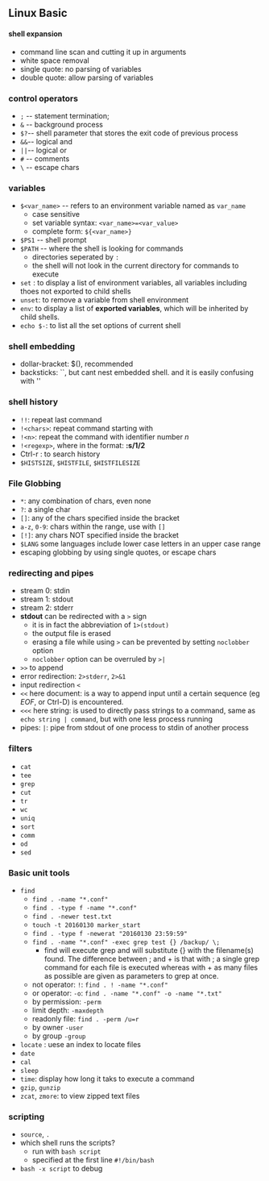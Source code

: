 ## Linux Basic
#### shell expansion
- command line scan and cutting it up in arguments
- white space removal
- single quote: no parsing of variables
- double quote: allow parsing of variables

### control operators
- `;` -- statement termination;
- `&` -- background process
- `$?`-- shell parameter that stores the exit code of previous process
- `&&`-- logical and
- `||`-- logical or
- `#` -- comments
- `\` -- escape chars
### variables
- `$<var_name>` -- refers to an environment variable named as `var_name`
    - case sensitive
    - set variable syntax: `<var_name>=<var_value>`
    - complete form: `${<var_name>}`
- `$PS1` -- shell prompt
- `$PATH` -- where the shell is looking for commands
    - directories seperated by `:`
    - the shell will not look in the current directory for commands to execute
- `set` : to display a list of environment variables, all variables including thoes not exported to child shells
- `unset`: to remove a variable from shell environment
- `env`: to display a list of **exported variables**, which will be inherited by child shells.
- `echo $-`: to list all the set options of current shell

### shell embedding
- dollar-bracket: $(), recommended
- backsticks: ``, but cant nest embedded shell. and it is easily confusing with ''

### shell history
- `!!`: repeat last command
- `!<chars>`: repeat command starting with <chars>
- `!<n>`: repeat the command with identifier number *n*
- `!<regexp>`, where <regexp> in the format: **<chars>:s/1/2**
- Ctrl-r : to search history
- `$HISTSIZE`, `$HISTFILE`, `$HISTFILESIZE`

### File Globbing
- `*`: any combination of chars, even none
- `?`: a single char
- `[]`: any of the chars specified inside the bracket
- `a-z`, `0-9`: chars within the range, use with `[]`
- `[!]`: any chars NOT specified inside the bracket
- `$LANG` some languages include lower case letters in an upper case range
- escaping globbing by using single quotes, or escape chars

### redirecting and pipes
- stream 0: stdin
- stream 1: stdout
- stream 2: stderr
- **stdout** can be redirected with a `>` sign
    - it is in fact the abbreviation of `1>(stdout)`
    - the output file is erased
    - erasing a file while using `>` can be prevented by setting `noclobber` option
    - `noclobber` option can be overruled by `>|`
- `>>` to append
- error redirection: `2>stderr`, `2>&1`
- input redirection `<`
- `<<` here document: is a way to append input until a certain sequence (eg *EOF*, or Ctrl-D) is encountered.
- `<<<` here string: is used to directly pass strings to a command, same as `echo string | command`, but with one less process running
- pipes: `|`: pipe from stdout of one process to stdin of another process

### filters
- `cat`
- `tee`
- `grep`
- `cut`
- `tr`
- `wc`
- `uniq`
- `sort`
- `comm`
- `od`
- `sed`

### Basic unit tools
- `find`
    - `find . -name "*.conf"`
    - `find . -type f -name "*.conf"`
    - `find . -newer test.txt`
    - `touch -t 20160130 marker_start`
    - `find . -type f -newerat "20160130 23:59:59"`
    - `find . -name "*.conf" -exec grep test {} /backup/ \;` 
        - find will execute grep and will substitute {} with the filename(s) found. The difference between ; and + is that with ; a single grep command for each file is executed whereas with + as many files as possible are given as parameters to grep at once.
    - not operator: `!`: `find . ! -name "*.conf"`
    - or operator: `-o`: `find . -name "*.conf" -o -name "*.txt"`
    - by permission: `-perm`
    - limit depth: `-maxdepth`
    - readonly file: `find . -perm /u=r`
    - by owner `-user`
    - by group `-group`
- `locate` : uese an index to locate files
- `date`
- `cal`
- `sleep`
- `time`: display how long it taks to execute a command
- `gzip`, `gunzip`
- `zcat`, `zmore`: to view zipped text files

### scripting
- `source`, `.`
- which shell runs the scripts?
    - run with `bash script`
    - specified at the first line `#!/bin/bash`
- `bash -x script` to debug






